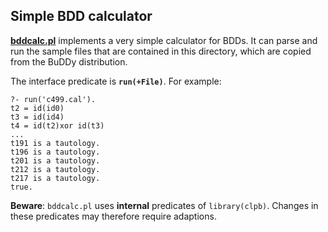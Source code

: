 ## Simple BDD calculator

[**bddcalc.pl**](bddcalc.pl) implements a very simple calculator for
BDDs. It can parse and run the sample files that are contained in this
directory, which are copied from the BuDDy distribution.

The interface predicate is **`run(+File)`**. For example:

    ?- run('c499.cal').
    t2 = id(id0)
    t3 = id(id4)
    t4 = id(t2)xor id(t3)
    ...
    t191 is a tautology.
    t196 is a tautology.
    t201 is a tautology.
    t212 is a tautology.
    t217 is a tautology.
    true.

**Beware**: `bddcalc.pl` uses **internal** predicates of
`library(clpb)`. Changes in these predicates may therefore require
adaptions.
